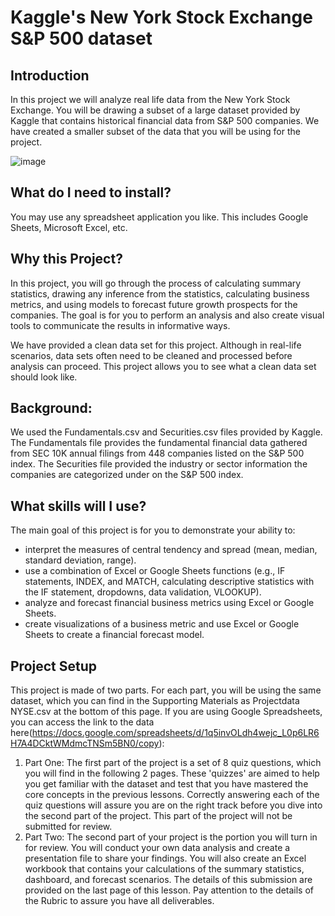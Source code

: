 # Kaggle's New York Stock Exchange S&P 500 dataset

## Introduction
In this project we will analyze real life data from the New York Stock Exchange. You will be drawing a subset of a large dataset provided by Kaggle that contains historical financial data from S&P 500 companies. We have created a smaller subset of the data that you will be using for the project.

![image](https://user-images.githubusercontent.com/50815941/173147980-dfa5a1a8-b6dc-49cf-8c3a-468f14e9ba23.png)

## What do I need to install?
You may use any spreadsheet application you like. This includes Google Sheets, Microsoft Excel, etc.

## Why this Project?
In this project, you will go through the process of calculating summary statistics, drawing any inference from the statistics, calculating business metrics, and using models to forecast future growth prospects for the companies. The goal is for you to perform an analysis and also create visual tools to communicate the results in informative ways.

We have provided a clean data set for this project. Although in real-life scenarios, data sets often need to be cleaned and processed before analysis can proceed. This project allows you to see what a clean data set should look like.

## Background:
We used the Fundamentals.csv and Securities.csv files provided by Kaggle. The Fundamentals file provides the fundamental financial data gathered from SEC 10K annual filings from 448 companies listed on the S&P 500 index. The Securities file provided the industry or sector information the companies are categorized under on the S&P 500 index.

## What skills will I use?
The main goal of this project is for you to demonstrate your ability to:

- interpret the measures of central tendency and spread (mean, median, standard deviation, range).
- use a combination of Excel or Google Sheets functions (e.g., IF statements, INDEX, and MATCH, calculating descriptive statistics with the IF statement, dropdowns, data validation, VLOOKUP).
- analyze and forecast financial business metrics using Excel or Google Sheets.
- create visualizations of a business metric and use Excel or Google Sheets to create a financial forecast model.

## Project Setup
This project is made of two parts. For each part, you will be using the same dataset, which you can find in the Supporting Materials as Projectdata NYSE.csv at the bottom of this page. If you are using Google Spreadsheets, you can access the link to the data here(https://docs.google.com/spreadsheets/d/1q5invOLdh4wejc_L0p6LR6H7A4DCktWMdmcTNSm5BN0/copy):


1. Part One:
The first part of the project is a set of 8 quiz questions, which you will find in the following 2 pages. These 'quizzes' are aimed to help you get familiar with the dataset and test that you have mastered the core concepts in the previous lessons. Correctly answering each of the quiz questions will assure you are on the right track before you dive into the second part of the project. This part of the project will not be submitted for review.
2. Part Two:
The second part of your project is the portion you will turn in for review. You will conduct your own data analysis and create a presentation file to share your findings. You will also create an Excel workbook that contains your calculations of the summary statistics, dashboard, and forecast scenarios. The details of this submission are provided on the last page of this lesson. Pay attention to the details of the Rubric to assure you have all deliverables.
